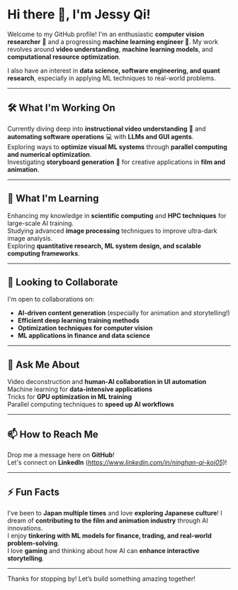 # Hi there 👋, I'm Jessy Qi! 

Welcome to my GitHub profile! I'm an enthusiastic **computer vision researcher** 🧐 and a progressing **machine learning engineer** 🤖. My work revolves around **video understanding**, **machine learning models**, and **computational resource optimization**.  

I also have an interest in **data science, software engineering, and quant research**, especially in applying ML techniques to real-world problems.  

---

## 🛠 What I'm Working On  
 Currently diving deep into **instructional video understanding** 🎥 and **automating software operations** 💻 with **LLMs and GUI agents**.  
 Exploring ways to **optimize visual ML systems** through **parallel computing and numerical optimization**.  
 Investigating **storyboard generation** 📖 for creative applications in **film and animation**.  

---

## 🌱 What I'm Learning  
 Enhancing my knowledge in **scientific computing** and **HPC techniques** for large-scale AI training.  
 Studying advanced **image processing** techniques to improve ultra-dark image analysis.  
 Exploring **quantitative research, ML system design, and scalable computing frameworks**.  

---

## 🤝 Looking to Collaborate  
 I'm open to collaborations on:  
- **AI-driven content generation**  (especially for animation and storytelling!)  
- **Efficient deep learning training methods** 
- **Optimization techniques for computer vision**   
- **ML applications in finance and data science**   

---

## 💬 Ask Me About  
 Video deconstruction and **human-AI collaboration in UI automation**  
 Machine learning for **data-intensive applications**  
 Tricks for **GPU optimization in ML training**  
 Parallel computing techniques to **speed up AI workflows**  

---

## 📫 How to Reach Me  
 Drop me a message here on **GitHub**!  
 Let's connect on **LinkedIn** (*https://www.linkedin.com/in/ninghan-qi-koi05*)!  

---

## ⚡ Fun Facts  
 I’ve been to **Japan multiple times** and love **exploring Japanese culture**! 
 I dream of **contributing to the film and animation industry** through AI innovations.  
 I enjoy **tinkering with ML models for finance, trading, and real-world problem-solving**.  
 I love **gaming** and thinking about how AI can **enhance interactive storytelling**.  

---

Thanks for stopping by!  Let’s build something amazing together! 

<!-- <img src="https://github-readme-stats.vercel.app/api?username=Ani7700&hide=issues&title_color=333&text_color=777" alt="Ani7700's Stats" >>

